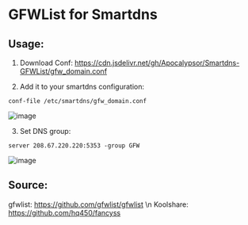 # GFWList for Smartdns
## Usage:
1. Download Conf: https://cdn.jsdelivr.net/gh/Apocalypsor/Smartdns-GFWList/gfw_domain.conf

2. Add it to your smartdns configuration:
```
conf-file /etc/smartdns/gfw_domain.conf
```
![image](https://cdn.jsdelivr.net/gh/Apocalypsor/Smartdns-GFWList/example1.png)

3. Set DNS group:
```
server 208.67.220.220:5353 -group GFW
```
![image](https://cdn.jsdelivr.net/gh/Apocalypsor/Smartdns-GFWList/example2.png)

## Source:
gfwlist: https://github.com/gfwlist/gfwlist \n
Koolshare: https://github.com/hq450/fancyss
